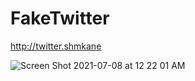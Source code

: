 # FakeTwitter
http://twitter.shmkane

![Screen Shot 2021-07-08 at 12 22 01 AM](https://user-images.githubusercontent.com/2586027/124862006-a1e7d600-df82-11eb-90cd-beb6d14ccb38.png)

